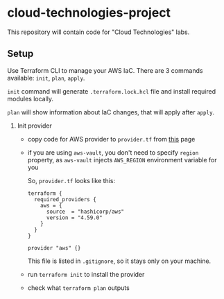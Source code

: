 # cloud-technologies-project

This repository will contain code for "Cloud Technologies" labs.

## Setup

Use Terraform CLI to manage your AWS IaC. There are 3 commands available: `init`, `plan`, `apply`.

`init` command will generate `.terraform.lock.hcl` file and install required modules locally.

`plan` will show information about IaC changes, that will apply after `apply`.

1. Init provider

    - copy code for AWS provider to `provider.tf` from [this](https://registry.terraform.io/providers/hashicorp/aws/latest/docs) page
    - if you are using `aws-vault`, you don't need to specify `region` property, as `aws-vault` injects `AWS_REGION` environment variable for you

        So, `provider.tf` looks like this:

        ```
        terraform {
          required_providers {
            aws = {
              source  = "hashicorp/aws"
              version = "4.59.0"
            }
          }
        }

        provider "aws" {}

        ```

        This file is listed in `.gitignore`, so it stays only on your machine.

    - run `terraform init` to install the provider
    - check what `terraform plan` outputs

